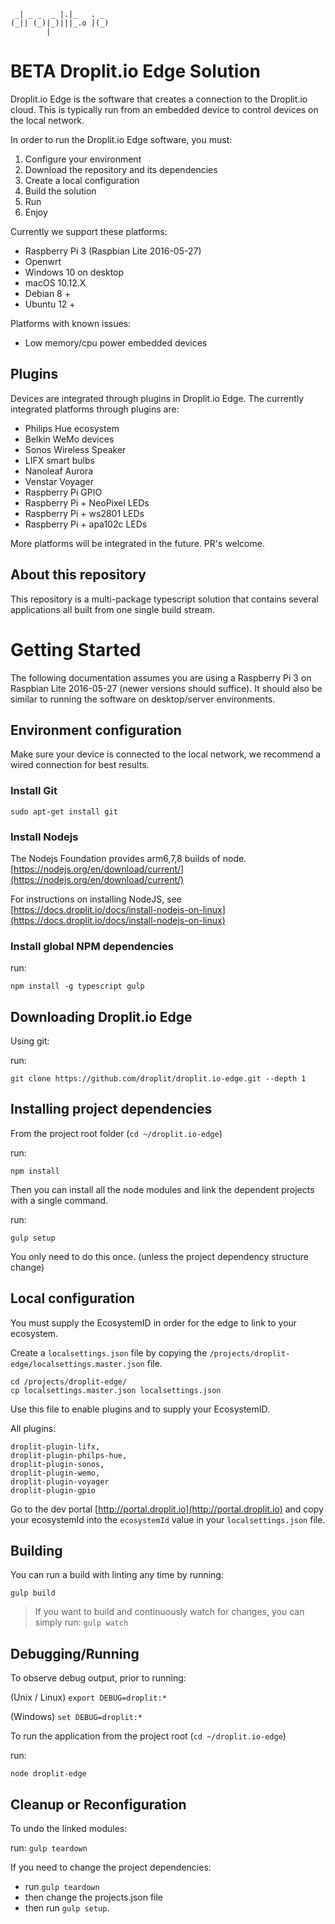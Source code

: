 ```
 _| _ _  _ |.|_   . _  
(_|| (_)|_)|||_.o |(_) 
        |             
```
# BETA Droplit.io Edge Solution

Droplit.io Edge is the software that creates a connection to the Droplit.io cloud. This is typically run from an embedded device to control devices on the local network. 

In order to run the Droplit.io Edge software, you must:

1. Configure your environment
2. Download the repository and its dependencies
3. Create a local configuration
4. Build the solution
5. Run
6. Enjoy


Currently we support these platforms:

* Raspberry Pi 3 (Raspbian Lite 2016-05-27)
* Openwrt 
* Windows 10 on desktop
* macOS 10.12.X
* Debian 8 +
* Ubuntu 12 +

Platforms with known issues:

* Low memory/cpu power embedded devices 

## Plugins

Devices are integrated through plugins in Droplit.io Edge. The currently integrated platforms through plugins are:

* Philips Hue ecosystem
* Belkin WeMo devices
* Sonos Wireless Speaker
* LIFX smart bulbs
* Nanoleaf Aurora
* Venstar Voyager
* Raspberry Pi GPIO
* Raspberry Pi + NeoPixel LEDs
* Raspberry Pi + ws2801 LEDs
* Raspberry Pi + apa102c LEDs

More platforms will be integrated in the future. PR's welcome.

## About this repository

This repository is a multi-package typescript solution that contains several applications all built from one single build stream.

# Getting Started

The following documentation assumes you are using a Raspberry Pi 3 on Raspbian Lite 2016-05-27 (newer versions should suffice). It should also be similar to running the software on desktop/server environments.

## Environment configuration

Make sure your device is connected to the local network, we recommend a wired connection for best results.


### Install Git 

```
sudo apt-get install git
```

### Install Nodejs

The Nodejs Foundation provides arm6,7,8 builds of node. [https://nodejs.org/en/download/current/](https://nodejs.org/en/download/current/)

For instructions on installing NodeJS, see [https://docs.droplit.io/docs/install-nodejs-on-linux](https://docs.droplit.io/docs/install-nodejs-on-linux)


### Install global NPM dependencies

run: 

```
npm install -g typescript gulp
```

## Downloading Droplit.io Edge

Using git:

run: 
```
git clone https://github.com/droplit/droplit.io-edge.git --depth 1
```

## Installing project dependencies

From the project root folder (`cd ~/droplit.io-edge`)


run: 
```
npm install
```

Then you can install all the node modules and link the dependent projects with a single command.


run: 
```
gulp setup
```


You only need to do this once. (unless the project dependency structure change)


## Local configuration 

You must supply the EcosystemID in order for the edge to link to your ecosystem.


Create a `localsettings.json` file by copying the `/projects/droplit-edge/localsettings.master.json` file.
```
cd /projects/droplit-edge/
cp localsettings.master.json localsettings.json
```

Use this file to enable plugins and to supply your EcosystemID.


All plugins:
```
droplit-plugin-lifx,
droplit-plugin-philps-hue,
droplit-plugin-sonos,
droplit-plugin-wemo,
droplit-plugin-voyager
droplit-plugin-gpio
```

Go to the dev portal [http://portal.droplit.io](http://portal.droplit.io) and copy your ecosystemId into the `ecosystemId` value in your `localsettings.json` file.


## Building

You can run a build with linting any time by running:

```
gulp build
```

> If you want to build and continuously watch for changes, you can simply run:
> `gulp watch`


## Debugging/Running

To observe debug output, prior to running:


(Unix / Linux) `export DEBUG=droplit:*`


(Windows)  `set DEBUG=droplit:*`


To run the application from the project root (`cd ~/droplit.io-edge`)


run:  
```
node droplit-edge
```

## Cleanup or Reconfiguration


To undo the linked modules:


run: `gulp teardown`


If you need to change the project dependencies:
 - run `gulp teardown` 
 - then change the projects.json file
 - then run `gulp setup`.